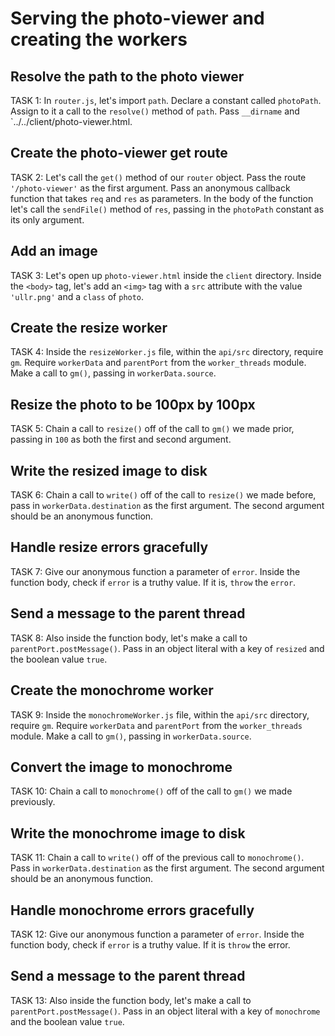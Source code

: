 # Serving the photo-viewer and creating the workers

## Resolve the path to the photo viewer
TASK 1:
In `router.js`, let's import `path`. Declare a constant called `photoPath`. 
Assign to it a call to the `resolve()` method of `path`. Pass `__dirname` and 
`../../client/photo-viewer.html.

## Create the photo-viewer get route
TASK 2:
Let's call the `get()` method of our `router` object. Pass the route
 `'/photo-viewer'` as the first argument. Pass an anonymous callback function
 that takes `req` and `res` as parameters. In the body of the function let's call 
 the `sendFile()` method of `res`, passing in the `photoPath` constant as its
only argument.

## Add an image 
TASK 3:
Let's open up `photo-viewer.html` inside the `client` directory. Inside the `<body>` tag,
 let's add an `<img>` tag with a `src` attribute with the value `'ullr.png'` and a `class` of `photo`.

## Create the resize worker
TASK 4:
Inside the `resizeWorker.js` file, within the `api/src` directory, require `gm`. 
Require `workerData` and `parentPort` from the `worker_threads` module. Make a 
call to `gm()`, passing in `workerData.source`.

## Resize the photo to be 100px by 100px 
TASK 5:
Chain a call to `resize()` off of the call to `gm()` we made prior, passing in 
`100` as both the first and second argument.

## Write the resized image to disk
TASK 6:
Chain a call to `write()` off of the call to `resize()` we made before, pass in 
`workerData.destination` as the first argument. The second argument should be an 
anonymous function.

## Handle resize errors gracefully
TASK 7: 
Give our anonymous function a parameter of `error`. Inside the function body,
 check if `error` is a truthy value. If it is, `throw` the `error`.

## Send a message to the parent thread
TASK 8:
Also inside the function body, let's make a call to `parentPort.postMessage()`. 
Pass in an object literal with a key of `resized` and the boolean value `true`.

## Create the monochrome worker
TASK 9:
Inside the `monochromeWorker.js` file, within the `api/src` directory, require 
`gm`. Require `workerData` and `parentPort` from the `worker_threads` module.
Make a call to `gm()`, passing in `workerData.source`.

## Convert the image to monochrome
TASK 10:
Chain a call to `monochrome()` off of the call to `gm()` we made previously.

## Write the monochrome image to disk
TASK 11:
Chain a call to `write()` off of the previous call to `monochrome()`. Pass in 
`workerData.destination` as the first argument. The second argument should be an 
anonymous function.

## Handle monochrome errors gracefully
TASK 12: 
Give our anonymous function a parameter of `error`. Inside the function body,
 check if `error` is a truthy value. If it is `throw` the error.

## Send a message to the parent thread
TASK 13:
Also inside the function body, let's make a call to `parentPort.postMessage()`. 
Pass in an object literal with a key of `monochrome` and the boolean value 
`true`.

